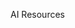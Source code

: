 AI Resources

<!---
Kashyap-AI-Resources/Kashyap-AI-Resources is a ✨ special ✨ repository because its `README.md` (this file) appears on your GitHub profile.
You can click the Preview link to take a look at your changes.
--->
